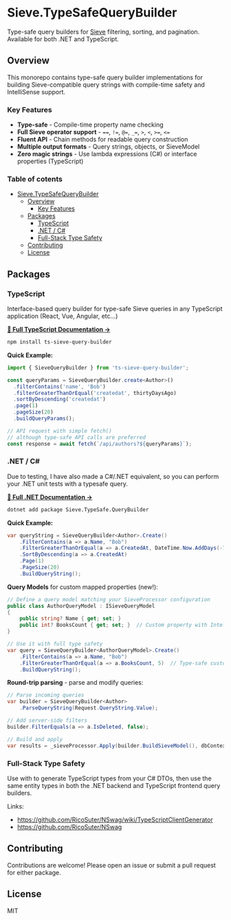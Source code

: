 # Sieve.TypeSafeQueryBuilder

Type-safe query builders for [Sieve](https://github.com/Biarity/Sieve) filtering, sorting, and pagination. Available for both .NET and TypeScript.

## Overview

This monorepo contains type-safe query builder implementations for building Sieve-compatible query strings with compile-time safety and IntelliSense support.

### Key Features

- **Type-safe** - Compile-time property name checking
- **Full Sieve operator support** - `==`, `!=`, `@=`, `_=`, `>`, `<`, `>=`, `<=`
- **Fluent API** - Chain methods for readable query construction
- **Multiple output formats** - Query strings, objects, or SieveModel
- **Zero magic strings** - Use lambda expressions (C#) or interface properties (TypeScript)

### Table of cotents 

* [Sieve.TypeSafeQueryBuilder](#sievetypesafequerybuilder)
  * [Overview](#overview)
    * [Key Features](#key-features)
  * [Packages](#packages)
    * [TypeScript](#typescript)
    * [.NET / C#](#net--c)
    * [Full-Stack Type Safety](#full-stack-type-safety)
  * [Contributing](#contributing)
  * [License](#license)
<!-- TOC -->

## Packages

### TypeScript

Interface-based query builder for type-safe Sieve queries in any TypeScript application (React, Vue, Angular, etc...)

**[📖 Full TypeScript Documentation →](./ts/README.md)**

```bash
npm install ts-sieve-query-builder
```

**Quick Example:**
```typescript
import { SieveQueryBuilder } from 'ts-sieve-query-builder';

const queryParams = SieveQueryBuilder.create<Author>()
  .filterContains('name', 'Bob')
  .filterGreaterThanOrEqual('createdat', thirtyDaysAgo)
  .sortByDescending('createdat')
  .page(1)
  .pageSize(20)
  .buildQueryParams();

// API request with simple fetch() 
// although type-safe API calls are preferred
const response = await fetch(`/api/authors?${queryParams}`);

```


### .NET / C#

Due to testing, I have also made a C#/.NET equivalent, so you can perform your .NET unit tests with a typesafe query.


**[📖 Full .NET Documentation →](./dotnet/README.md)**

```bash
dotnet add package Sieve.TypeSafe.QueryBuilder
```

**Quick Example:**
```csharp
var queryString = SieveQueryBuilder<Author>.Create()
    .FilterContains(a => a.Name, "Bob")
    .FilterGreaterThanOrEqual(a => a.CreatedAt, DateTime.Now.AddDays(-7))
    .SortByDescending(a => a.CreatedAt)
    .Page(1)
    .PageSize(20)
    .BuildQueryString();
```

**Query Models** for custom mapped properties (new!):
```csharp
// Define a query model matching your SieveProcessor configuration
public class AuthorQueryModel : ISieveQueryModel
{
    public string? Name { get; set; }
    public int? BooksCount { get; set; }  // Custom property with IntelliSense!
}

// Use it with full type safety
var query = SieveQueryBuilder<AuthorQueryModel>.Create()
    .FilterContains(a => a.Name, "Bob")
    .FilterGreaterThanOrEqual(a => a.BooksCount, 5)  // Type-safe custom property!
    .BuildQueryString();
```

**Round-trip parsing** - parse and modify queries:
```csharp
// Parse incoming queries
var builder = SieveQueryBuilder<Author>
    .ParseQueryString(Request.QueryString.Value);

// Add server-side filters
builder.FilterEquals(a => a.IsDeleted, false);

// Build and apply
var results = _sieveProcessor.Apply(builder.BuildSieveModel(), dbContext.Authors);
```


### Full-Stack Type Safety
Use with to generate TypeScript types from your C# DTOs, then use the same entity types in both the .NET backend and TypeScript frontend query builders.

Links:
- https://github.com/RicoSuter/NSwag/wiki/TypeScriptClientGenerator
- https://github.com/RicoSuter/NSwag 

## Contributing

Contributions are welcome! Please open an issue or submit a pull request for either package.

## License

MIT
